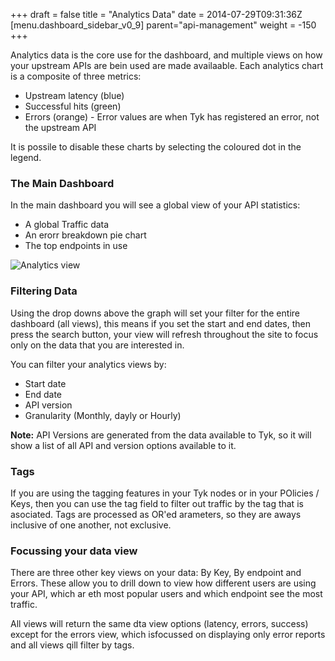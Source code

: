 +++
draft = false
title = "Analytics Data"
date = 2014-07-29T09:31:36Z
[menu.dashboard_sidebar_v0_9]
	parent="api-management"
    weight = -150
+++

Analytics data is the core use for the dashboard, and multiple views on how your upstream APIs are bein used are made availaable. Each analytics chart is a composite of three metrics:

- Upstream latency (blue)
- Successful hits (green)
- Errors (orange) - Error values are when Tyk has registered an error, not the upstream API

It is possile to disable these charts by selecting the coloured dot in the legend.

### The Main Dashboard

In the main dashboard you will see a global view of your API statistics:

- A global Traffic data
- An erorr breakdown pie chart
- The top endpoints in use

![Analytics view](/imgs/dashboard-analytics.png)

### Filtering Data

Using the drop downs above the graph will set your filter for the entire dashboard (all views), this means if you set the start and end dates, then press the search button, your view will refresh throughout the site to focus only on the data that you are interested in.

You can filter your analytics views by:

- Start date
- End date
- API version
- Granularity (Monthly, dayly or Hourly)

**Note:** API Versions are generated from the data available to Tyk, so it will show a list of all API and version options available to it.

### Tags

If you are using the tagging features in your Tyk nodes or in your POlicies / Keys, then you can use the tag field to filter out traffic by the tag that is asociated. Tags are processed as OR'ed arameters, so they are aways inclusive of one another, not exclusive.

### Focussing your data view

There are three other key views on your data: By Key, By endpoint and Errors. These allow you to drill down to view how different users are using your API, which ar eth most popular users and which endpoint see the most traffic.

All views will return the same dta view options (latency, errors, success) except for the errors view, which isfocussed on displaying only error reports and all views qill filter by tags.

